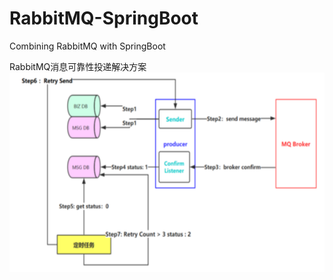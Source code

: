 # RabbitMQ-SpringBoot
Combining RabbitMQ with SpringBoot 

RabbitMQ消息可靠性投递解决方案
![Image.test](https://github.com/fanshuaiko/RabbitMQ-SpringBoot/blob/master/image.png)
